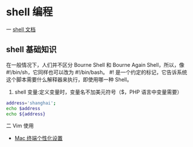 <!--
 * @Author: TerryMin
 * @Date: 2022-06-29 09:14:11
 * @LastEditors: TerryMin
 * @LastEditTime: 2023-06-05 17:53:51
 * @Description: file not
-->

# shell 编程

一 [shell 文档](https://www.runoob.com/linux/linux-shell.html)

## shell 基础知识

在一般情况下，人们并不区分 Bourne Shell 和 Bourne Again Shell，所以，像 #!/bin/sh，它同样也可以改为 #!/bin/bash。
#! 是一个约定的标记，它告诉系统这个脚本需要什么解释器来执行，即使用哪一种 Shell。

1. shell 变量:定义变量时，变量名不加美元符号（$，PHP 语言中变量需要）

```sh
address='shanghai';
echo $address
echo ${address}
```

二 Vim 使用

- [Mac 终端个性化设置](https://blog.csdn.net/BreakingDawn0/article/details/104835403)



